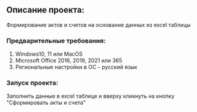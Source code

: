 ## Описание проекта:
Формирование актов и счетов на основание данных из excel таблицы

### Предварительные требования:
1. Windows10, 11 или MacOS
2. Microsoft Office 2016, 2019, 2021 или 365
3. Региональные настройки в ОС - русский язык

### Запуск проекта:
Заполнить данные в excel таблице и вверху кликнуть на кнопку "Сформировать акты и счета"

